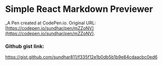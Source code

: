 # Simple React Markdown Previewer
 _A Pen created at CodePen.io. Original URL: [https://codepen.io/sundhar/pen/mZZoNV](https://codepen.io/sundhar/pen/mZZoNV).

 ### Github gist link:
 https://gist.github.com/sundhar811/f335f12e1b0db5b1b9e84cdaacbc0ed6
